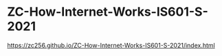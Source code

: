 # ZC-How-Internet-Works-IS601-S-2021

https://zc256.github.io/ZC-How-Internet-Works-IS601-S-2021/index.html
